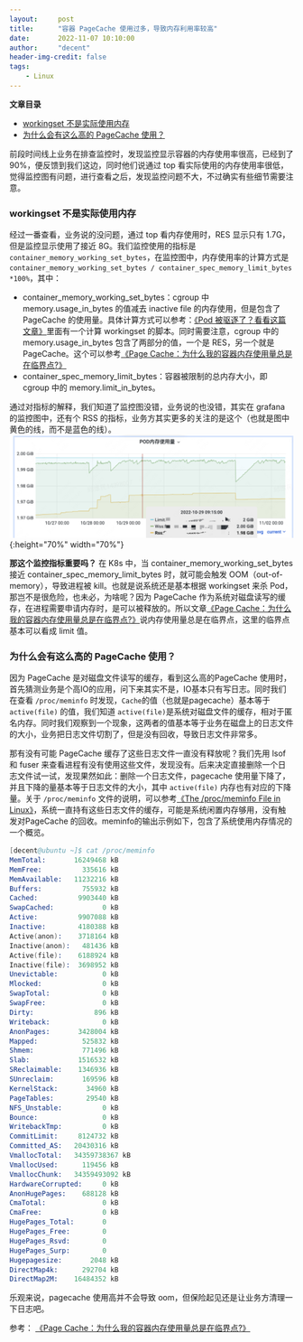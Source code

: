 ```yaml
---
layout:     post
title:      "容器 PageCache 使用过多，导致内存利用率较高"
date:       2022-11-07 10:10:00
author:     "decent"
header-img-credit: false
tags:
    - Linux
---
```


**文章目录**
- [workingset 不是实际使用内存](#workingset-不是实际使用内存)
- [为什么会有这么高的 PageCache 使用？](#为什么会有这么高的-pagecache-使用)

前段时间线上业务在排查监控时，发现监控显示容器的内存使用率很高，已经到了 90%，便反馈到我们这边，同时他们说通过 top 看实际使用的内存使用率很低，觉得监控图有问题，进行查看之后，发现监控问题不大，不过确实有些细节需要注意。

### workingset 不是实际使用内存
经过一番查看，业务说的没问题，通过 top 看内存使用时，RES 显示只有 1.7G，但是监控显示使用了接近 8G。我们监控使用的指标是`container_memory_working_set_bytes`，在监控图中，内存使用率的计算方式是 `container_memory_working_set_bytes / container_spec_memory_limit_bytes *100%`，其中：
* container_memory_working_set_bytes：cgroup 中 memory.usage_in_bytes 的值减去 inactive file 的内存使用，但是包含了 PageCache 的使用量。具体计算方式可以参考：[《Pod 被驱逐了？看看这篇文章》](https://loverhythm1990.github.io/2022/08/31/k8s-evict/)里面有一个计算 workingset 的脚本。同时需要注意，cgroup 中的 memory.usage_in_bytes 包含了两部分的值，一个是 RES，另一个就是 PageCache。这个可以参考[《Page Cache：为什么我的容器内存使用量总是在临界点?》]()
* container_spec_memory_limit_bytes：容器被限制的总内存大小，即 cgroup 中的 memory.limit_in_bytes。

通过对指标的解释，我们知道了监控图没错，业务说的也没错，其实在 grafana 的监控图中，还有个 RSS 的指标，业务方其实更多的关注的是这个（也就是图中黄色的线，而不是蓝色的线）。
![java-javascript](/img/in-post/all-in-one/2022-11-08-00-57-08.png){:height="70%" width="70%"}

**那这个监控指标重要吗？** 在 K8s 中，当 container_memory_working_set_bytes 接近 container_spec_memory_limit_bytes 时，就可能会触发 OOM（out-of-memory），导致进程被 kill。也就是说系统还是基本根据 workingset 来杀 Pod，那岂不是很危险，也未必，为啥呢？因为 PageCache 作为系统对磁盘读写的缓存，在进程需要申请内存时，是可以被释放的。所以文章[《Page Cache：为什么我的容器内存使用量总是在临界点?》]()说内存使用量总是在临界点，这里的临界点基本可以看成 limit 值。

### 为什么会有这么高的 PageCache 使用？
因为 PageCache 是对磁盘文件读写的缓存，看到这么高的PageCache 使用时，首先猜测业务是个高IO的应用，问下来其实不是，IO基本只有写日志。同时我们在查看 `/proc/meminfo` 时发现，`Cache`的值（也就是pagecache）基本等于 `active(file)` 的值，我们知道 `active(file)`是系统对磁盘文件的缓存，相对于匿名内存。同时我们观察到一个现象，这两者的值基本等于业务在磁盘上的日志文件的大小，业务把日志文件切割了，但是没有回收，导致日志文件非常多。

那有没有可能 PageCache 缓存了这些日志文件一直没有释放呢？我们先用 lsof 和 fuser 来查看进程有没有使用这些文件，发现没有。后来决定直接删除一个日志文件试一试，发现果然如此：删除一个日志文件，pagecache 使用量下降了，并且下降的量基本等于日志文件的大小，其中 `active(file)` 内存也有对应的下降量。关于 `/proc/meminfo` 文件的说明，可以参考[《The /proc/meminfo File in Linux》](https://www.baeldung.com/linux/proc-meminfo)，系统一直持有这些日志文件的缓存，可能是系统闲置内存够用，没有触发对PageCache 的回收。meminfo的输出示例如下，包含了系统使用内存情况的一个概览。
```s
[decent@ubuntu ~]$ cat /proc/meminfo
MemTotal:       16249468 kB
MemFree:          335616 kB
MemAvailable:   11232216 kB
Buffers:          755932 kB
Cached:          9903440 kB
SwapCached:            0 kB
Active:          9907088 kB
Inactive:        4180388 kB
Active(anon):    3718164 kB
Inactive(anon):   481436 kB
Active(file):    6188924 kB
Inactive(file):  3698952 kB
Unevictable:           0 kB
Mlocked:               0 kB
SwapTotal:             0 kB
SwapFree:              0 kB
Dirty:               896 kB
Writeback:             0 kB
AnonPages:       3428004 kB
Mapped:           525832 kB
Shmem:            771496 kB
Slab:            1516532 kB
SReclaimable:    1346936 kB
SUnreclaim:       169596 kB
KernelStack:       34960 kB
PageTables:        29540 kB
NFS_Unstable:          0 kB
Bounce:                0 kB
WritebackTmp:          0 kB
CommitLimit:     8124732 kB
Committed_AS:   20430316 kB
VmallocTotal:   34359738367 kB
VmallocUsed:      119456 kB
VmallocChunk:   34359493092 kB
HardwareCorrupted:     0 kB
AnonHugePages:    688128 kB
CmaTotal:              0 kB
CmaFree:               0 kB
HugePages_Total:       0
HugePages_Free:        0
HugePages_Rsvd:        0
HugePages_Surp:        0
Hugepagesize:       2048 kB
DirectMap4k:      292704 kB
DirectMap2M:    16484352 kB
```

乐观来说，pagecache 使用高并不会导致 oom，但保险起见还是让业务方清理一下日志吧。

参考：
[《Page Cache：为什么我的容器内存使用量总是在临界点?》]()
